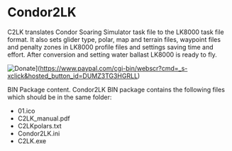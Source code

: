 # Condor2LK
C2LK translates Condor Soaring Simulator task file to the LK8000 task file format. It also sets glider type, polar, map and terrain files, waypoint files and penalty zones in LK8000 profile files and settings saving time and effort. After conversion and setting water ballast LK8000 is ready to fly.

![Donate](https://www.paypalobjects.com/en_US/GB/i/btn/btn_donateCC_LG.gif)](https://www.paypal.com/cgi-bin/webscr?cmd=_s-xclick&hosted_button_id=DUMZ3TG3HGRLL)

BIN Package content.
Condor2LK BIN package contains the following files which should be in the same folder:
-	01.ico
-	C2LK_manual.pdf
-	C2LKpolars.txt
-	Condor2LK.ini
-	C2LK.exe
